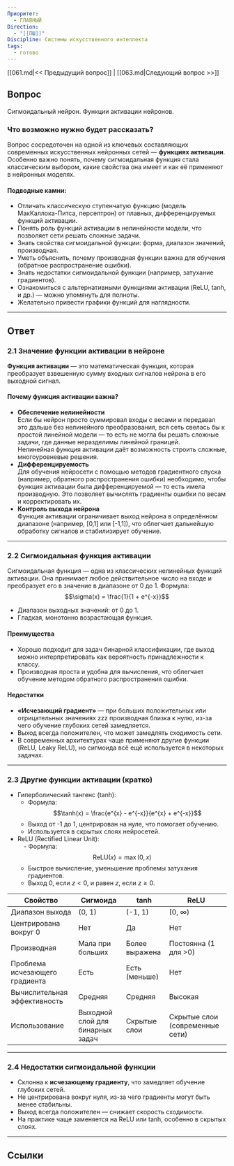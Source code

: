 ```yaml
---
Приоритет:
  - ГЛАВНЫЙ
Direction:
  - "[[ПШ]]"
Discipline: Системы искусственного интеллекта
tags:
  - готово
---
```

[[061.md|<< Предыдущий вопрос]] | [[063.md|Следующий вопрос >>]]
## Вопрос
Сигмоидальный нейрон. Функции активации нейронов.

### Что возможно нужно будет рассказать?
Вопрос сосредоточен на одной из ключевых составляющих современных искусственных нейронных сетей — **функциях активации**. Особенно важно понять, почему сигмоидальная функция стала классическим выбором, какие свойства она имеет и как её применяют в нейронных моделях.
#### **Подводные камни:**
- Отличать классическую ступенчатую функцию (модель МакКаллока-Питса, персептрон) от плавных, дифференцируемых функций активации.
- Понять роль функций активации в нелинейности модели, что позволяет сети решать сложные задачи.
- Знать свойства сигмоидальной функции: форма, диапазон значений, производная.
- Уметь объяснить, почему производная функции важна для обучения (обратное распространение ошибки).
- Знать недостатки сигмоидальной функции (например, затухание градиентов).
- Ознакомиться с альтернативными функциями активации (ReLU, tanh, и др.) — можно упомянуть для полноты.
- Желательно привести графики функций для наглядности.

---
## Ответ
### 2.1 Значение функции активации в нейроне
**Функция активации** — это математическая функция, которая преобразует взвешенную сумму входных сигналов нейрона в его выходной сигнал.
#### Почему функция активации важна?
- **Обеспечение нелинейности**  
    Если бы нейрон просто суммировал входы с весами и передавал это дальше без нелинейного преобразования, вся сеть свелась бы к простой линейной модели — то есть не могла бы решать сложные задачи, где данные неразделимы линейной границей.  
    Нелинейная функция активации даёт возможность строить сложные, многоуровневые решения.
- **Дифференцируемость**  
    Для обучения нейросети с помощью методов градиентного спуска (например, обратного распространения ошибки) необходимо, чтобы функция активации была дифференцируемой — то есть имела производную. Это позволяет вычислять градиенты ошибки по весам и корректировать их.
- **Контроль выхода нейрона**  
    Функция активации ограничивает выход нейрона в определённом диапазоне (например, [0,1] или [-1,1]), что облегчает дальнейшую обработку сигналов и стабилизирует обучение.

---
### 2.2 Сигмоидальная функция активации
Сигмоидальная функция — одна из классических нелинейных функций активации. Она принимает любое действительное число на входе и преобразует его в значение в диапазоне от 0 до 1. Формула:  $$\sigma(x) = \frac{1}{1 + e^{-x}}$$
- Диапазон выходных значений: от 0 до 1.
- Гладкая, монотонно возрастающая функция.
#### Преимущества
- Хорошо подходит для задач бинарной классификации, где выход можно интерпретировать как вероятность принадлежности к классу.
- Производная проста и удобна для вычисления, что облегчает обучение методом обратного распространения ошибки.
#### Недостатки
- **«Исчезающий градиент»** — при больших положительных или отрицательных значениях zzz производная близка к нулю, из-за чего обучение глубоких сетей замедляется.
- Выход всегда положителен, что может замедлять сходимость сети.
- В современных архитектурах чаще применяют другие функции (ReLU, Leaky ReLU), но сигмоида всё ещё используется в некоторых задачах.

---
### 2.3 Другие функции активации (кратко)
- Гиперболический тангенс (tanh):  
    - Формула: $$\tanh(x) = \frac{e^{x} - e^{-x}}{e^{x} + e^{-x}}$$  
    - Выход от -1 до 1, центрирован на нуле, что помогает обучению.
	- Используется в скрытых слоях нейросетей.
- ReLU (Rectified Linear Unit):  
    - Формула:  $$\mathrm{ReLU}(x) = \max(0, x)$$
    - Быстрое вычисление, уменьшение проблемы затухания градиентов.
    - Выход 0, если $z < 0$, и равен $z$, если $z \geq 0$.

| Свойство                       | Сигмоида                         | tanh           | ReLU                            |
| ------------------------------ | -------------------------------- | -------------- | ------------------------------- |
| Диапазон выхода                | (0, 1)                           | (-1, 1)        | [0, ∞)                          |
| Центрирована вокруг 0          | Нет                              | Да             | Нет                             |
| Производная                    | Мала при больших                 | Более выражена | Постоянна (1 для >0)            |
| Проблема исчезающего градиента | Есть                             | Есть (меньше)  | Нет                             |
| Вычислительная эффективность   | Средняя                          | Средняя        | Высокая                         |
| Использование                  | Выходной слой для бинарных задач | Скрытые слои   | Скрытые слои (современные сети) |

---
### 2.4 Недостатки сигмоидальной функции
- Склонна к **исчезающему градиенту**, что замедляет обучение глубоких сетей.
- Не центрирована вокруг нуля, из-за чего градиенты могут быть менее стабильны.
- Выход всегда положителен — снижает скорость сходимости.
- На практике чаще заменяется на ReLU или tanh, особенно в скрытых слоях.

---
## Ссылки
